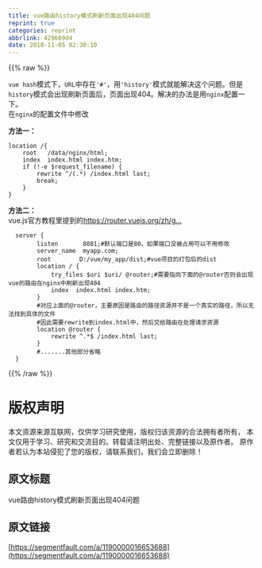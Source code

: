 ```yaml
---
title: vue路由history模式刷新页面出现404问题
reprint: true
categories: reprint
abbrlink: 429669d4
date: 2018-11-05 02:30:10
---
```


{{% raw %}}
<p><code>vue hash</code>&#x6A21;&#x5F0F;&#x4E0B;&#xFF0C;<code>URL</code>&#x4E2D;&#x5B58;&#x5728;<code>&apos;#&apos;</code>&#xFF0C;&#x7528;<code>&apos;history&apos;</code>&#x6A21;&#x5F0F;&#x5C31;&#x80FD;&#x89E3;&#x51B3;&#x8FD9;&#x4E2A;&#x95EE;&#x9898;&#x3002;&#x4F46;&#x662F;<code>history</code>&#x6A21;&#x5F0F;&#x4F1A;&#x51FA;&#x73B0;&#x5237;&#x65B0;&#x9875;&#x9762;&#x540E;&#xFF0C;&#x9875;&#x9762;&#x51FA;&#x73B0;404&#x3002;&#x89E3;&#x51B3;&#x7684;&#x529E;&#x6CD5;&#x662F;&#x7528;<code>nginx</code>&#x914D;&#x7F6E;&#x4E00;&#x4E0B;&#x3002;<br>&#x5728;<code>nginx</code>&#x7684;&#x914D;&#x7F6E;&#x6587;&#x4EF6;&#x4E2D;&#x4FEE;&#x6539;</p><p><strong>&#x65B9;&#x6CD5;&#x4E00;&#xFF1A;</strong></p><div class="widget-codetool" style="display:none"><div class="widget-codetool--inner"><span class="selectCode code-tool" data-toggle="tooltip" data-placement="top" title="" data-original-title="&#x5168;&#x9009;"></span> <span type="button" class="copyCode code-tool" data-toggle="tooltip" data-placement="top" data-clipboard-text="location /{
    root   /data/nginx/html;
    index  index.html index.htm;
    if (!-e $request_filename) {
        rewrite ^/(.*) /index.html last;
        break;
    }
}" title="" data-original-title="&#x590D;&#x5236;"></span> <span type="button" class="saveToNote code-tool" data-toggle="tooltip" data-placement="top" title="" data-original-title="&#x653E;&#x8FDB;&#x7B14;&#x8BB0;"></span></div></div><pre class="hljs glsl"><code><span class="hljs-keyword">location</span> /{
    root   /data/nginx/html;
    <span class="hljs-keyword">index</span>  <span class="hljs-keyword">index</span>.html <span class="hljs-keyword">index</span>.htm;
    <span class="hljs-keyword">if</span> (!-e $request_filename) {
        rewrite ^/(.*) /<span class="hljs-keyword">index</span>.html last;
        <span class="hljs-keyword">break</span>;
    }
}</code></pre><p><strong>&#x65B9;&#x6CD5;&#x4E8C;&#xFF1A;</strong><br>vue.js&#x5B98;&#x65B9;&#x6559;&#x7A0B;&#x91CC;&#x63D0;&#x5230;&#x7684;<a href="https://router.vuejs.org/zh/guide/essentials/history-mode.html" rel="nofollow noreferrer" target="_blank"></a><a href="https://router.vuejs.org/zh/guide/essentials/history-mode.html" rel="nofollow noreferrer" target="_blank">https://router.vuejs.org/zh/g...</a></p><div class="widget-codetool" style="display:none"><div class="widget-codetool--inner"><span class="selectCode code-tool" data-toggle="tooltip" data-placement="top" title="" data-original-title="&#x5168;&#x9009;"></span> <span type="button" class="copyCode code-tool" data-toggle="tooltip" data-placement="top" data-clipboard-text="  server {
        listen       8081;#&#x9ED8;&#x8BA4;&#x7AEF;&#x53E3;&#x662F;80&#xFF0C;&#x5982;&#x679C;&#x7AEF;&#x53E3;&#x6CA1;&#x88AB;&#x5360;&#x7528;&#x53EF;&#x4EE5;&#x4E0D;&#x7528;&#x4FEE;&#x6539;
        server_name  myapp.com;
        root        D:/vue/my_app/dist;#vue&#x9879;&#x76EE;&#x7684;&#x6253;&#x5305;&#x540E;&#x7684;dist
        location / {
            try_files $uri $uri/ @router;#&#x9700;&#x8981;&#x6307;&#x5411;&#x4E0B;&#x9762;&#x7684;@router&#x5426;&#x5219;&#x4F1A;&#x51FA;&#x73B0;vue&#x7684;&#x8DEF;&#x7531;&#x5728;nginx&#x4E2D;&#x5237;&#x65B0;&#x51FA;&#x73B0;404
            index  index.html index.htm;
        }
        #&#x5BF9;&#x5E94;&#x4E0A;&#x9762;&#x7684;@router&#xFF0C;&#x4E3B;&#x8981;&#x539F;&#x56E0;&#x662F;&#x8DEF;&#x7531;&#x7684;&#x8DEF;&#x5F84;&#x8D44;&#x6E90;&#x5E76;&#x4E0D;&#x662F;&#x4E00;&#x4E2A;&#x771F;&#x5B9E;&#x7684;&#x8DEF;&#x5F84;&#xFF0C;&#x6240;&#x4EE5;&#x65E0;&#x6CD5;&#x627E;&#x5230;&#x5177;&#x4F53;&#x7684;&#x6587;&#x4EF6;
        #&#x56E0;&#x6B64;&#x9700;&#x8981;rewrite&#x5230;index.html&#x4E2D;&#xFF0C;&#x7136;&#x540E;&#x4EA4;&#x7ED9;&#x8DEF;&#x7531;&#x5728;&#x5904;&#x7406;&#x8BF7;&#x6C42;&#x8D44;&#x6E90;
        location @router {
            rewrite ^.*$ /index.html last;
        }
        #.......&#x5176;&#x4ED6;&#x90E8;&#x5206;&#x7701;&#x7565;
  }
" title="" data-original-title="&#x590D;&#x5236;"></span> <span type="button" class="saveToNote code-tool" data-toggle="tooltip" data-placement="top" title="" data-original-title="&#x653E;&#x8FDB;&#x7B14;&#x8BB0;"></span></div></div><pre class="hljs nginx"><code>  <span class="hljs-section">server</span> {
        <span class="hljs-attribute">listen</span>       <span class="hljs-number">8081</span>;<span class="hljs-comment">#&#x9ED8;&#x8BA4;&#x7AEF;&#x53E3;&#x662F;80&#xFF0C;&#x5982;&#x679C;&#x7AEF;&#x53E3;&#x6CA1;&#x88AB;&#x5360;&#x7528;&#x53EF;&#x4EE5;&#x4E0D;&#x7528;&#x4FEE;&#x6539;</span>
        <span class="hljs-attribute">server_name</span>  myapp.com;
        <span class="hljs-attribute">root</span>        D:/vue/my_app/dist;<span class="hljs-comment">#vue&#x9879;&#x76EE;&#x7684;&#x6253;&#x5305;&#x540E;&#x7684;dist</span>
        <span class="hljs-attribute">location</span> / {
            <span class="hljs-attribute">try_files</span> <span class="hljs-variable">$uri</span> <span class="hljs-variable">$uri</span>/ <span class="hljs-variable">@router</span>;<span class="hljs-comment">#&#x9700;&#x8981;&#x6307;&#x5411;&#x4E0B;&#x9762;&#x7684;@router&#x5426;&#x5219;&#x4F1A;&#x51FA;&#x73B0;vue&#x7684;&#x8DEF;&#x7531;&#x5728;nginx&#x4E2D;&#x5237;&#x65B0;&#x51FA;&#x73B0;404</span>
            <span class="hljs-attribute">index</span>  index.html index.htm;
        }
        <span class="hljs-comment">#&#x5BF9;&#x5E94;&#x4E0A;&#x9762;&#x7684;@router&#xFF0C;&#x4E3B;&#x8981;&#x539F;&#x56E0;&#x662F;&#x8DEF;&#x7531;&#x7684;&#x8DEF;&#x5F84;&#x8D44;&#x6E90;&#x5E76;&#x4E0D;&#x662F;&#x4E00;&#x4E2A;&#x771F;&#x5B9E;&#x7684;&#x8DEF;&#x5F84;&#xFF0C;&#x6240;&#x4EE5;&#x65E0;&#x6CD5;&#x627E;&#x5230;&#x5177;&#x4F53;&#x7684;&#x6587;&#x4EF6;</span>
        <span class="hljs-comment">#&#x56E0;&#x6B64;&#x9700;&#x8981;rewrite&#x5230;index.html&#x4E2D;&#xFF0C;&#x7136;&#x540E;&#x4EA4;&#x7ED9;&#x8DEF;&#x7531;&#x5728;&#x5904;&#x7406;&#x8BF7;&#x6C42;&#x8D44;&#x6E90;</span>
        <span class="hljs-attribute">location</span> <span class="hljs-variable">@router</span> {
            <span class="hljs-attribute">rewrite</span><span class="hljs-regexp"> ^.*$</span> /index.html <span class="hljs-literal">last</span>;
        }
        <span class="hljs-comment">#.......&#x5176;&#x4ED6;&#x90E8;&#x5206;&#x7701;&#x7565;</span>
  }
</code></pre>
{{% /raw %}}

# 版权声明
本文资源来源互联网，仅供学习研究使用，版权归该资源的合法拥有者所有，
本文仅用于学习、研究和交流目的。转载请注明出处、完整链接以及原作者。
原作者若认为本站侵犯了您的版权，请联系我们，我们会立即删除！

## 原文标题
vue路由history模式刷新页面出现404问题

## 原文链接
[https://segmentfault.com/a/1190000016653688](https://segmentfault.com/a/1190000016653688)

